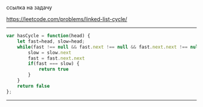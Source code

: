 ссылка на задачу 

https://leetcode.com/problems/linked-list-cycle/


---
```js
var hasCycle = function(head) {
    let fast=head, slow=head;
    while(fast !== null && fast.next !== null && fast.next.next !== null) {
        slow = slow.next
        fast = fast.next.next
        if(fast === slow) {
            return true
        }
    }
    return false
};
```
---

```js


```
